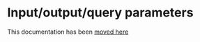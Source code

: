 # Input/output/query parameters

This documentation has been [moved here](https://arpa-simc.github.io/dballe/parms.html)
